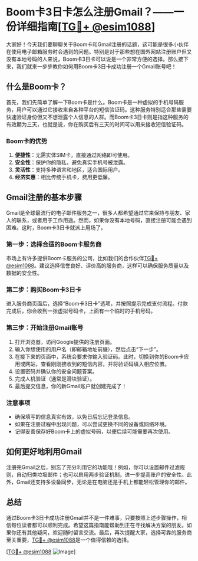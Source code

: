 # Boom卡3日卡怎么注册Gmail？——一份详细指南[[TG💪+ @esim1088](https://t.me/s/esim1088)]

大家好！今天我们要聊聊关于Boom卡和Gmail注册的话题，这可能是很多小伙伴在使用电子邮箱服务时会遇到的问题。特别是对于那些想在国外网站注册账户但又没有本地号码的人来说，Boom卡3日卡可以说是一个非常方便的选择。那么接下来，我们就来一步步教你如何用Boom卡3日卡成功注册一个Gmail账号吧！

## 什么是Boom卡？

首先，我们先简单了解一下Boom卡是什么。Boom卡是一种虚拟的手机号码服务，用户可以通过它接收来自各种平台的短信验证码。这种服务特别适合那些需要快速验证身份但又不想泄露个人信息的人群。而Boom卡3日卡则是指这种服务的有效期为三天，也就是说，你在购买后有三天的时间可以用来接收短信验证码。

### Boom卡的优势

1. **便捷性**：无需实体SIM卡，直接通过网络即可使用。
2. **安全性**：保护你的隐私，避免真实手机号被泄露。
3. **灵活性**：支持多种语言和地区，适合国际用户。
4. **经济实惠**：相比传统手机卡，费用更低廉。

## Gmail注册的基本步骤

Gmail是全球最流行的电子邮件服务之一，很多人都希望通过它来保持与朋友、家人的联系，或者用于工作用途。然而，如果你没有本地号码，直接注册可能会遇到困难。这时，Boom卡3日卡就派上用场了。

### 第一步：选择合适的Boom卡服务商

市场上有许多提供Boom卡服务的公司，比如我们的合作伙伴[TG💪+ @esim1088](https://t.me/s/esim1088)。建议选择信誉良好、评价高的服务商，这样可以确保服务质量以及数据的安全性。

### 第二步：购买Boom卡3日卡

进入服务商页面后，选择“Boom卡3日卡”选项，并按照提示完成支付流程。付款完成后，你会收到一张虚拟号码卡，上面有一个临时的手机号码。

### 第三步：开始注册Gmail账号

1. 打开浏览器，访问Google提供的注册页面。
2. 输入你想使用的用户名（即邮箱地址前缀），然后点击“下一步”。
3. 在接下来的页面中，系统会要求你输入验证码。此时，切换到你的Boom卡应用或网站，查看刚刚接收到的短信内容，并将验证码填入相应位置。
4. 设置密码并确认你的安全问题答案。
5. 完成人机验证（通常是滑块验证）。
6. 最后提交信息，你的新Gmail账户就创建完成了！

### 注意事项

- 确保填写的信息真实有效，以免日后忘记登录信息。
- 如果在注册过程中出现问题，可以尝试更换不同的设备或网络环境。
- 记得妥善保存好Boom卡上的虚拟号码，以便后续可能需要再次使用。

## 如何更好地利用Gmail

注册完Gmail之后，别忘了充分利用它的功能哦！例如，你可以设置邮件过滤规则，自动归类垃圾邮件；也可以启用两步验证机制，进一步提高账户的安全性。此外，Gmail还支持多设备同步，无论是在电脑还是手机上都能轻松管理你的邮件。

## 总结

通过Boom卡3日卡成功注册Gmail并不是一件难事，只要按照上述步骤操作，相信每位读者都可以顺利完成。希望这篇指南能帮助到正在寻找解决方案的朋友。如果你还有其他疑问，欢迎随时留言交流。最后，再次提醒大家，选择可靠的服务商至关重要，[TG💪+ @esim1088](https://t.me/s/esim1088)是一个值得信赖的选择。

[[TG💪+ @esim1088](https://t.me/s/esim1088) ![Image](https://i.postimg.cc/4NQfJmqS/Snipaste-2025-05-13-00-14-12.png)]